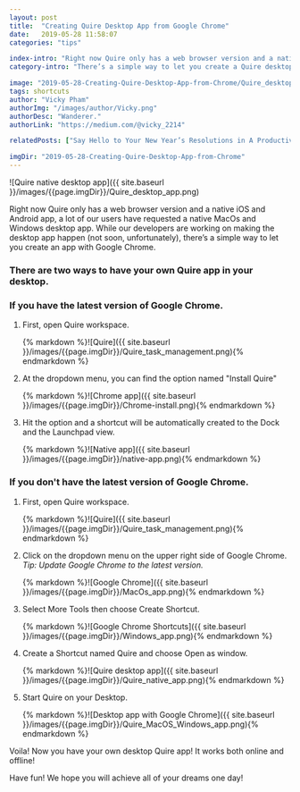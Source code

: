 ```yaml
---
layout: post
title:  "Creating Quire Desktop App from Google Chrome"
date:   2019-05-28 11:58:07
categories: "tips"

index-intro: "Right now Quire only has a web browser version and a native iOS and Android app, a lot of our users have requested a native MacOs and Windows desktop app. While our developers are working on making the desktop app happen (not soon, unfortunately), there’s a simple way to let you create an app with Google Chrome."
category-intro: "There’s a simple way to let you create a Quire desktop app with Google Chrome....."

image: "2019-05-28-Creating-Quire-Desktop-App-from-Chrome/Quire_desktop_app.png"
tags: shortcuts
author: "Vicky Pham"
authorImg: "/images/author/Vicky.png"
authorDesc: "Wanderer."
authorLink: "https://medium.com/@vicky_2214"

relatedPosts: ["Say Hello to Your New Year’s Resolutions in A Productive 2019", "Turn Your Projects into Customizable Reports in Excel"]

imgDir: "2019-05-28-Creating-Quire-Desktop-App-from-Chrome"
---
```

![Quire native desktop app]({{ site.baseurl }}/images/{{page.imgDir}}/Quire_desktop_app.png)


Right now Quire only has a web browser version and a native iOS and Android app, a lot of our users have requested a native MacOs and Windows desktop app. While our developers are working on making the desktop app happen (not soon, unfortunately), there’s a simple way to let you create an app with Google Chrome. 

### There are two ways to have your own Quire app in your desktop.

### If you have the latest version of Google Chrome.

1. First, open Quire workspace.
	<div style="max-width: 600px; max-height: 454px; margin: 0 auto;">
	{% markdown %}![Quire]({{ site.baseurl }}/images/{{page.imgDir}}/Quire_task_management.png){% endmarkdown %}
	</div>

1. At the dropdown menu, you can find the option named "Install Quire"
    <div style="max-width: 600px; max-height: 454px; margin: 0 auto;">
	{% markdown %}![Chrome app]({{ site.baseurl }}/images/{{page.imgDir}}/Chrome-install.png){% endmarkdown %}
	</div>

1. Hit the option and a shortcut will be automatically created to the Dock and the Launchpad view.
    <div style="max-width: 600px; max-height: 454px; margin: 0 auto;">
	{% markdown %}![Native app]({{ site.baseurl }}/images/{{page.imgDir}}/native-app.png){% endmarkdown %}
	</div>
	

### If you don't have the latest version of Google Chrome.

1. First, open Quire workspace.
	<div style="max-width: 600px; max-height: 454px; margin: 0 auto;">
	{% markdown %}![Quire]({{ site.baseurl }}/images/{{page.imgDir}}/Quire_task_management.png){% endmarkdown %}
	</div>


1. Click on the dropdown menu on the upper right side of Google Chrome.</br>
	*Tip: Update Google Chrome to the latest version.*

	<div style="max-width: 600px; max-height: 454px; margin: 0 auto;">
	{% markdown %}![Google Chrome]({{ site.baseurl }}/images/{{page.imgDir}}/MacOs_app.png){% endmarkdown %}
	</div>


1. Select More Tools then choose Create Shortcut.

	<div style="max-width: 600px; max-height: 454px; margin: 0 auto;">
	{% markdown %}![Google Chrome Shortcuts]({{ site.baseurl }}/images/{{page.imgDir}}/Windows_app.png){% endmarkdown %}
	</div>


1. Create a Shortcut named Quire and choose Open as window.

	<div style="max-width: 600px; max-height: 454px; margin: 0 auto;">
	{% markdown %}![Quire desktop app]({{ site.baseurl }}/images/{{page.imgDir}}/Quire_native_app.png){% endmarkdown %}
	</div>


1. Start Quire on your Desktop.

	<div style="max-width: 600px; max-height: 454px; margin: 0 auto;">
	{% markdown %}![Desktop app with Google Chrome]({{ site.baseurl }}/images/{{page.imgDir}}/Quire_MacOS_Windows_app.png){% endmarkdown %}
	</div>

Voila! Now you have your own desktop Quire app! It works both online and offline! 

Have fun! We hope you will achieve all of your dreams one day! 


[jekyll]:      http://jekyllrb.com
[jekyll-gh]:   https://github.com/jekyll/jekyll
[jekyll-help]: https://github.com/jekyll/jekyll-help